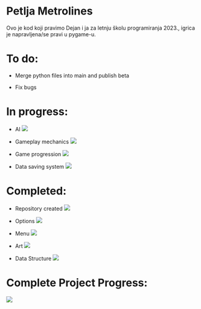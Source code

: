 # Petlja Metrolines

Ovo je kod koji pravimo Dejan i ja za letnju školu programiranja 2023., igrica je napravljena/se pravi u pygame-u.

# To do:

* Merge python files into main and publish beta

* Fix bugs



# In progress:

* AI
![](https://geps.dev/progress/90)

* Gameplay mechanics
![](https://geps.dev/progress/90)

* Game progression
![](https://geps.dev/progress/2)

* Data saving system
![](https://geps.dev/progress/70)

# Completed:

* Repository created
![](https://geps.dev/progress/100)

* Options
![](https://geps.dev/progress/100)

* Menu
![](https://geps.dev/progress/100)

* Art
![](https://geps.dev/progress/100)

* Data Structure
![](https://geps.dev/progress/100)

# Complete Project Progress:

![](https://geps.dev/progress/84)
